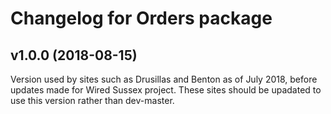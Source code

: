 # Changelog for Orders package 

## v1.0.0 (2018-08-15)
Version used by sites such as Drusillas and Benton as of July 2018, before updates made for Wired Sussex project.
These sites should be upadated to use this version rather than dev-master.